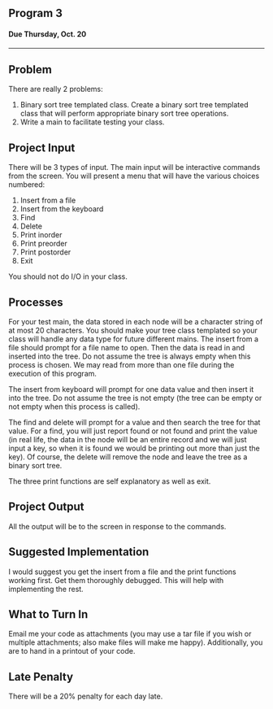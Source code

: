 ## Program 3
#### Due Thursday, Oct. 20

------------------------------

Problem
------------------------------
There are really 2 problems:
1. Binary sort tree templated class. Create a binary sort tree templated
class that will perform appropriate binary sort tree operations.
2. Write a main to facilitate testing your class.

Project Input
------------------------------
There will be 3 types of input. The main input will be interactive commands
from the screen. You will present a menu that will have the various choices
numbered:
1. Insert from a file
2. Insert from the keyboard
3. Find
4. Delete
5. Print inorder
6. Print preorder
7. Print postorder
8. Exit

You should not do I/O in your class.

Processes
------------------------------
For your test main, the data stored in each node will be a character string
of at most 20 characters. You should make your tree class templated so
your class will handle any data type for future different mains. The
insert from a file should prompt for a file name to open. Then the data is
read in and inserted into the tree. Do not assume the tree is always
empty when this process is chosen.  We may read from more than one file
during the execution of this program.

The insert from keyboard will prompt for one data value and then insert
it into the tree. Do not assume the tree is not empty (the tree can be
empty or not empty when this process is called).

The find and delete will prompt for a value and then search the tree for
that value.  For a find, you will just report found or not found and
print the value (in real life, the data in the node will be an entire
record and we will just input a key, so when it is found we would be
printing out more than just the key).  Of course, the delete will remove
the node and leave the tree as a binary sort tree.

The three print functions are self explanatory as well as exit.

Project Output
------------------------------
All the output will be to the screen in response to the commands.

Suggested Implementation
------------------------------
I would suggest you get the insert from a file and the print functions
working first. Get them thoroughly debugged. This will help with
implementing the rest.

What to Turn In
------------------------------
Email me your code as attachments (you may use a tar file if you
wish or multiple attachments; also make files will make me happy).
Additionally, you are to hand in a printout of your code.

Late Penalty
------------------------------
There will be a 20% penalty for each day late.
